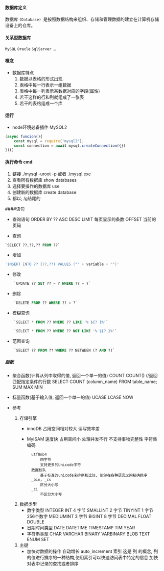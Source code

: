 #### 数据库定义

数据库 `(Database) `是按照数据结构来组织、存储和管理数据的建立在计算机存储设备上的仓库。

#### 关系型数据库

` MySQL `  ` Oracle `  ` SqlServer ` ...


#### 概念

- 数据库特点
    1. 数据以表格的形式出现
    2. 表格中每一行表示一组数据
    3. 表格中每一列表示某数据对应的字段(属性)
    4. 若干这样的行和列就组成了一张表
    5. 若干的表格组成一个库


#### 运行

- node环境必备插件 MySQL2

`````javascript
(async funcion(){
	const mysql = require('mysql2');
    const connection = await mysql.createConnection({})
})()
`````

#### 执行命令 cmd

1. 链接
    ./mysql -uroot -p 或者 .\mysql.exe
2. 查看所有数据库
    show databases
3. 选择要操作的数据库
    use <database>
4. 创建新的数据库
    create database <database>
5. 都以; /g结尾的


####语句

- 查询语句
    ORDER BY ?? ASC DESC LIMIT 每页显示的条数 OFFSET 当前的页码
    
- 查询

`````sql
`SELECT ??,??,?? FROM ??`
`````    
- 增加

`````sql
'INSERT INTO ?? (??,??) VALUES ("' + variable + '")'
`````
			
- 修改

`````sql
    `UPDATE ?? SET ?? = ? WHERE ?? = ?`
`````

- 删除

`````sql
    `DELETE FROM ?? WHERE ?? = ?`
`````

- 模糊查询

`````sql
    `SELECT * FROM ?? WHERE ?? LIKE '% ${? }%'`
`````

`````sql
    `SELECT * FROM ?? WHERE ?? NOT LIKE '% ${? }%'`
`````

- 范围查询

`````sql
    `SELECT ?? FROM ?? WHERE ?? NETWEEN (? AND ?)`
`````

##### 函数

- 聚合函数(计算从列中取得的值, 返回一个单一的值)
    COUNT   COUNT()
	//返回匹配指定条件的行数
    SELECT COUNT (column_name) FROM table_name;
				SUM
				MAX
				MIN
- 标量函数(基于输入值, 返回一个单一的值)
    UCASE
    LCASE
    NOW

- 参考
    1. 存储引擎
        - innoDB
            占用空间相对较大
            读写效率差

        - MyISAM
            速度快
            占用空间小
            处理并发不行
            不支持事物完整性
			字符集编码

				utf8mb4
					四字节
					支持更多的Unicode字符
				数据校队
					基于标准的unicode来排序和比较, 能够在各种语言之间精确排序
				_bin, _cs
					区分大小写
				_ci
					不区分大小写
    2. 数据类型
        - 数字类型
            INTEGER
            INT
                4 字节
            SMALLINT
                2 字节
            TINYINT
                1 字节
                    256个数字
            MEDIUMINT
                3 字节
            BIGINT
                8 字节
            DECIMAL
            FLOAT
            DOUBLE
        - 日期时间类型
            DATE
            DATETIME
            TIMESTAMP
            TIM
            YEAR
        - 字符串类型
            CHAR
            VARCHAR
            BINARY
            VARBINARY
            BLOB
            TEXT
            ENUM
            SET
   3. 主键
        - 加快对数据的操作
			自动增长
				auto_increment
			索引
				这是 列 的概念, 列的值进行排序的一种结构,使用索引可以快速访问表中特定的信息
				加快对表中记录的查找或者排序